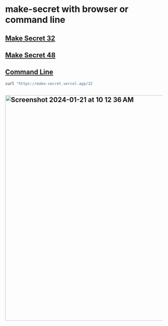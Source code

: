 # make-secret with browser or command line

## <a href="https://make-secret.vercel.app/32">Make Secret 32

## <a href="https://make-secret.vercel.app/48">Make Secret 48

## Command Line

```bash
curl "https://make-secret.vercel.app/32

```
## <img width="723" alt="Screenshot 2024-01-21 at 10 12 36 AM" src="https://github.com/sudo-self/make-secret/assets/119916323/a9e29c23-7b04-4166-9471-ee53eff2e1c0">
